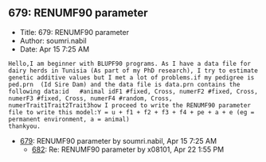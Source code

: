 ## 679: RENUMF90 parameter

- Title: 679: RENUMF90 parameter
- Author: soumri.nabil
- Date: Apr 15 7:25 AM

```
Hello,I am beginner with BLUPF90 programs. As I have a data file for dairy herds in Tunisia (As part of my PhD research), I try to estimate genetic additive values but I met a lot of problems.if my pedigree is ped.prn  (Id Sire Dam) and the data file is data.prn contains the following data:id   #animal idF1 #fixed, Cross, numerF2 #fixed, Cross, numerF3 #fixed, Cross, numerF4 #random, Cross, numerTrait1Trait2Trait3how I proceed to write the RENUMF90 parameter file to write this model:Y = u + f1 + f2 + f3 + f4 + pe + a + e (eg = permanent environment, a = animal)
thankyou.
```

- [679](0679.md): RENUMF90 parameter by soumri.nabil, Apr 15 7:25 AM
    - [682](0682.md): Re: RENUMF90 parameter by x08101, Apr 22 1:55 PM
